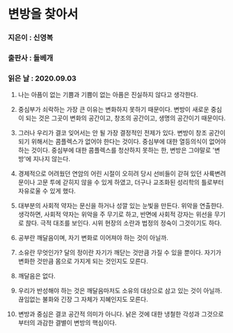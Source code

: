 # 변방을 찾아서
### 지은이 : 신영복
### 출판사 : 돌베개
### 읽은 날 : 2020.09.03

1. 나는 아픔이 없는 기쁨과 기쁨이 없는 아픔은 진실하지 않다고 생각한다.

2. 중심부가 쇠락하는 가장 큰 이유는 변화하지 못하기 때문이다. 변방이 새로운 중심이 되는 것은 그곳이 변화의 공간이고, 창조의 공간이고, 생명의 공간이기 때문이다.

3. 그러나 우리가 결코 잊어서는 안 될 가장 결정적인 전제가 있다. 변방이 창조 공간이 되기 위해서는 콤플렉스가 없어야 한다는 것이다. 중심부에 대한 열등의식이 없어야 하는 것이다. 중심부에 대한 콤플렉스를 청산하지 못하는 한, 변방은 그야말로 '변방'에 지나지 않는다.

4. 경제적으로 어려웠던 연암의 어린 시절이 오히려 당시 선비들이 갇혀 있던 사륙변려문이나 고문 투에 갇히지 않을 수 있게 하였고, 더구나 교조화된 성리학의 틀로부터 자유로울 수 있게 했다. 

5. 대부분의 사회적 약자는 문신을 하거나 성깔 있는 눈빛을 만든다. 위악을 연출한다. 생각하면, 사회적 약자는 위악을 주 무기로 하고, 반면에 사회적 강자는 위선을 무기로 핞다. 극적 대조를 보인다. 시위 현장의 소란과 법정의 정숙이 그것이기도 하다.

6. 공부란 깨달음이며, 자기 변화로 이어져야 하는 것이 아닐까.

7. 소유란 무엇인가? 달의 정이란 자기가 깨닫는 것만큼 가질 수 있을 뿐이다. 자기가 변화한 것만큼 몸으로 가지게 되는 것인지도 모른다.

8. 깨달음은 없다.

9. 우리가 반성해야 하는 것은 깨달음마저도 소유의 대상으로 삼고 있는 것이 아닐까. 끊임없는 불화와 긴장 그 자체가 지혜인지도 모른다.

10. 변방과 중심은 결코 공간적 의미가 아니다. 낡은 것에 대한 냉철한 각성과 그것으로부터의 과감한 결별이 변방의 핵심이다.